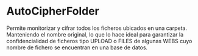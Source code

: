 # AutoCipherFolder
Permite monitorizar y cifrar todos los ficheros ubicados en una carpeta. Manteniendo el nombre original, lo que lo hace ideal para garantizar la confidencialidad de ficheros tipo UPLOAD o FILES de algunas WEBS cuyo nombre de fichero se encuentran en una base de datos.
